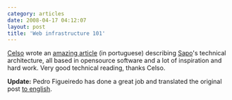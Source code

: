 ```yaml
---
category: articles
date: 2008-04-17 04:12:07
layout: post
title: 'Web infrastructure 101'
---
```


<p><a href="">Celso</a> wrote an <a href="http://celso.arrifana.org/archives/444-Booting-up-sapo.cv.html">amazing article</a> (in portuguese) describing <a href="http://sapo.pt/">Sapo</a>'s technical architecture, all based in opensource software and a lot of inspiration and hard work. Very good technical reading, thanks Celso.</p><p><strong>Update:</strong> Pedro Figueiredo has done a great job and translated the original post <a href="http://pfig.livejournal.com/208601.html">to english</a>.</p>
